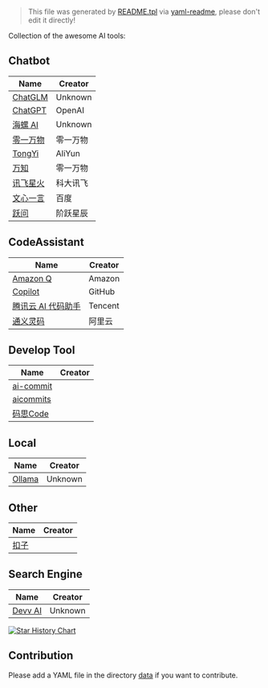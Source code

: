 > This file was generated by [README.tpl](README.tpl) via [yaml-readme](https://github.com/LinuxSuRen/yaml-readme), please don't edit it directly!


Collection of the awesome AI tools:

## Chatbot

| Name | Creator |
|---|---|
| [ChatGLM](https://chatglm.cn/) | Unknown |
| [ChatGPT](https://chat.openai.com/) | OpenAI |
| [海螺 AI](https://hailuoai.com/) | Unknown |
| [零一万物](https://platform.lingyiwanwu.com/playground) | 零一万物 |
| [TongYi](https://www.tongyi.com/) | AliYun |
| [万知](https://www.wanzhi.com/) | 零一万物 |
| [讯飞星火](https://xinghuo.xfyun.cn/) | 科大讯飞 |
| [文心一言](https://yiyan.baidu.com/) | 百度 |
| [跃问](https://yuewen.cn/chats/) | 阶跃星辰 |


## CodeAssistant

| Name | Creator |
|---|---|
| [Amazon Q](https://www.amazon.com/q/) | Amazon |
| [Copilot](https://github.com/features/copilot) | GitHub |
| [腾讯云 AI 代码助手](https://cloud.tencent.com/product/acc) | Tencent |
| [通义灵码](https://www.tongyilingma.com/) | 阿里云 |


## Develop Tool

| Name | Creator |
|---|---|
| [ai-commit](https://github.com/insulineru/ai-commit) |  |
| [aicommits](https://github.com/Nutlope/aicommits) |  |
| [码思Code](https://www.marscode.cn/) |  |


## Local

| Name | Creator |
|---|---|
| [Ollama](https://github.com/ollama/ollama) | Unknown |


## Other

| Name | Creator |
|---|---|
| [扣子](https://www.coze.cn/model/arena) |  |


## Search Engine

| Name | Creator |
|---|---|
| [Devv AI](https://devv.ai/) | Unknown |


[![Star History Chart](https://api.star-history.com/svg?repos=linuxsuren/awesome-ai&amp;type=Date)](https://star-history.com/#linuxsuren/awesome-ai&amp;Date)

## Contribution
Please add a YAML file in the directory [data](data) if you want to contribute.
